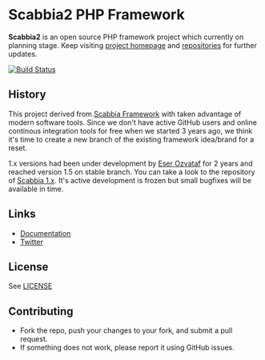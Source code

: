 Scabbia2 PHP Framework
======================

**Scabbia2** is an open source PHP framework project which currently on planning stage. Keep visiting [project homepage](http://scabbiafw.com/) and [repositories](https://github.com/scabbiafw/) for further updates.

[![Build Status](https://travis-ci.org/scabbiafw/scabbia2.png?branch=master)](https://travis-ci.org/scabbiafw/scabbia2)


History
-------

This project derived from [Scabbia Framework](https://github.com/larukedi/Scabbia-Framework/) with taken advantage of modern software tools. Since we don't have active GitHub users and online continous integration tools for free when we started 3 years ago, we think it's time to create a new branch of the existing framework idea/brand for a reset.

1.x versions had been under development by [Eser Ozvataf](http://eser.ozvataf.com/) for 2 years and reached version 1.5 on stable branch. You can take a look to the repository of [Scabbia 1.x](https://github.com/larukedi/Scabbia-Framework/). It's active development is frozen but small bugfixes will be available in time.


Links
-----
- [Documentation](http://scabbiafw.com/docs/)
- [Twitter](https://twitter.com/scabbiafw)


License
-------
See [LICENSE](LICENSE)


Contributing
------------
* Fork the repo, push your changes to your fork, and submit a pull request.
* If something does not work, please report it using GitHub issues.
